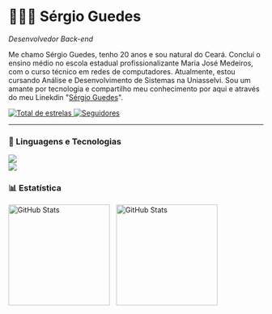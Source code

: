 # 🧑🏽‍💻 Sérgio Guedes

*Desenvolvedor Back-end*

Me chamo Sérgio Guedes, tenho 20 anos e sou natural do Ceará. Concluí o ensino médio no escola estadual profissionalizante Maria José Medeiros, com o curso técnico em redes de computadores. Atualmente, estou cursando Análise e Desenvolvimento de Sistemas na Uniasselvi. Sou um amante por tecnologia e compartilho meu conhecimento por aqui e através do meu Linekdin "[Sérgio Guedes](https://www.linkedin.com/in/sergioluis-guedes?utm_source=share&utm_campaign=share_via&utm_content=profile&utm_medium=android_app)".

<a href="https://github.com/eusejo?tab=repositories&sort=stargazers">
    <img 
        alt="Total de estrelas" 
        title="Total de estrelas GitHub" 
        src="https://custom-icon-badges.demolab.com/github/stars/eusejo?color=%23E05D44&style=for-the-badge&labelColor=CE4630&logo=star&label=estrelas"
    />
</a>

<a href="https://github.com/eusejo?tab=followers">
    <img 
        alt="Seguidores" 
        title="Me siga no GitHub" 
        src="https://custom-icon-badges.demolab.com/github/followers/eusejo?color=424242&labelColor=4b4b4b&style=for-the-badge&logo=github&label=Seguidores&logoColor=white"
    />
</a>

---

### 🤖 Linguagens e Tecnologias

<p>
  <a href="https://skillicons.dev">
    <img src="https://skillicons.dev/icons?i=python,javascript,html,css" /> <br>
    <img src="https://skillicons.dev/icons?i=selenium,flask,git,aws" />
  </a>
</p>

### 📊 Estatística

<p>
  <img 
    align="left" 
    alt="GitHub Stats" 
    height="200" 
    style="padding-right: 10px;" 
    src="https://github-readme-stats.vercel.app/api?username=eusejo&show_icons=true&theme=midnight-purple&custom_title=Meu%20Github%20stats" 
  />

<img 
      align="left" 
      alt="GitHub Stats" 
      height="200" 
      src="https://github-readme-stats.vercel.app/api/top-langs/?username=eusejo&theme=midnight-purple&layout=compact&custom_title=Tecnologias&langs_count=7" 
  />

</p>
